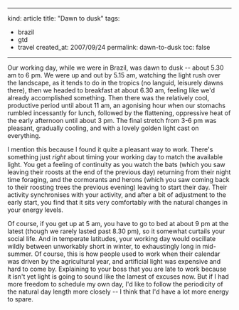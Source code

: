-----
kind: article
title: "Dawn to dusk"
tags:
- brazil
- gtd
- travel
created_at: 2007/09/24
permalink: dawn-to-dusk
toc: false
-----

<p>Our working day, while we were in Brazil, was dawn to dusk -- about 5.30 am to 6 pm. We were up and out by 5.15 am, watching the light rush over the landscape, as it tends to do in the tropics (no languid, leisurely dawns there), then we headed to breakfast at about 6.30 am, feeling like we'd already accomplished something. Then there was the relatively cool, productive period until about 11 am, an agonising hour when our stomachs rumbled incessantly for lunch, followed by the flattening, oppressive heat of the early afternoon until about 3 pm. The final stretch from 3-6 pm was pleasant, gradually cooling, and with a lovely golden light cast on everything.</p>

<p>I mention this because I found it quite a pleasant way to work. There's something just <em>right</em> about timing your working day to match the available light. You get a feeling of continuity as you watch the bats (which you saw leaving their roosts at the end of the previous day) returning from their night time foraging, and the cormorants and herons (which you saw coming back to their roosting trees the previous evening) leaving to start their day. Their activity synchronises with your activity, and after a bit of adjustment to the early start, you find that it sits very comfortably with the natural changes in your energy levels.</p>

<p>Of course, if you get up at 5 am, you have to go to bed at about 9 pm at the latest (though we rarely lasted past 8.30 pm), so it somewhat curtails your social life. And in temperate latitudes, your working day would oscillate wildly between unworkably short in winter, to exhaustingly long in mid-summer. Of course, this is how people used to work when their calendar was driven by the agricultural year, and artificial light was expensive and hard to come by. Explaining to your boss that you are late to work because it isn't yet light is going to sound like the lamest of excuses now. But if I had more freedom to schedule my own day, I'd like to follow the periodicity of the natural day length more closely -- I think that I'd have a lot more energy to spare.</p>


